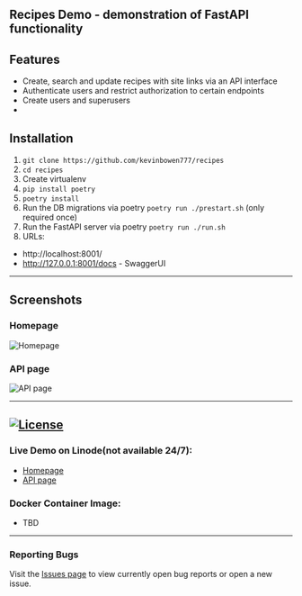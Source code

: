 ## Recipes Demo - demonstration of FastAPI functionality



## Features
 - Create, search and update recipes with site links via an API interface
 - Authenticate users and restrict authorization to certain endpoints
 - Create users and superusers
 -


## Installation

 1. `git clone https://github.com/kevinbowen777/recipes`
 2. `cd recipes`
 3. Create virtualenv
 4. `pip install poetry`
 5. `poetry install`
 6. Run the DB migrations via poetry `poetry run ./prestart.sh` (only required once)
 7. Run the FastAPI server via poetry `poetry run ./run.sh`
 8. URLs:
  - http://localhost:8001/
  - http://127.0.0.1:8001/docs - SwaggerUI


---
## Screenshots

### Homepage
![Homepage](https://github.com/kevinbowen777/recipes/blob/master/images/recipes_homepage.png)

### API page
![API page](https://github.com/kevinbowen777/recipes/blob/master/images/recipes_api_page.png)

---
[![License](https://img.shields.io/badge/license-MIT-green)](https://github.com/kevinbowen777/recipes/blob/master/LICENSE)
---
### Live Demo on Linode(not available 24/7):
 - [Homepage](http://23.239.3.242/)
 - [API page](http://23.239.3.242/docs)

### Docker Container Image:

 - TBD

---

### Reporting Bugs

   Visit the [Issues page](https://github.com/kevinbowen777/recipes/issues)
      to view currently open bug reports or open a new issue.
